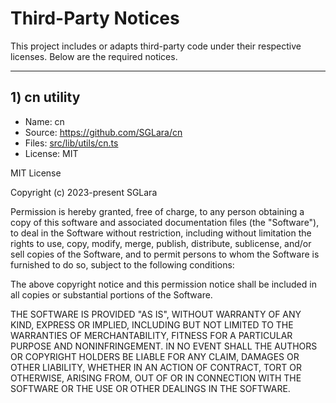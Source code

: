 # Third-Party Notices

This project includes or adapts third-party code under their respective licenses. Below are the required notices.

---

## 1) cn utility

- Name: cn
- Source: <https://github.com/SGLara/cn>
- Files: [src/lib/utils/cn.ts](cci:7://file:///c:/Users/redog/Desktop/SJI/template/src/lib/utils/cn.ts:0:0-0:0)
- License: MIT

MIT License

Copyright (c) 2023-present SGLara

Permission is hereby granted, free of charge, to any person obtaining a copy
of this software and associated documentation files (the "Software"), to deal
in the Software without restriction, including without limitation the rights
to use, copy, modify, merge, publish, distribute, sublicense, and/or sell
copies of the Software, and to permit persons to whom the Software is
furnished to do so, subject to the following conditions:

The above copyright notice and this permission notice shall be included in
all copies or substantial portions of the Software.

THE SOFTWARE IS PROVIDED "AS IS", WITHOUT WARRANTY OF ANY KIND, EXPRESS OR
IMPLIED, INCLUDING BUT NOT LIMITED TO THE WARRANTIES OF MERCHANTABILITY,
FITNESS FOR A PARTICULAR PURPOSE AND NONINFRINGEMENT. IN NO EVENT SHALL THE
AUTHORS OR COPYRIGHT HOLDERS BE LIABLE FOR ANY CLAIM, DAMAGES OR OTHER
LIABILITY, WHETHER IN AN ACTION OF CONTRACT, TORT OR OTHERWISE, ARISING FROM,
OUT OF OR IN CONNECTION WITH THE SOFTWARE OR THE USE OR OTHER DEALINGS IN
THE SOFTWARE.
